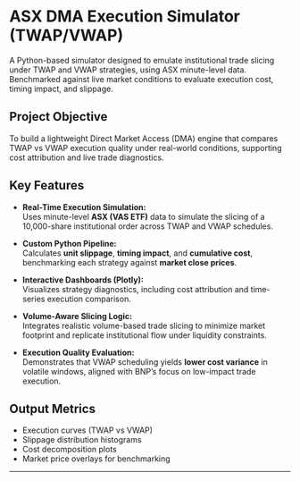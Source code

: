 # ASX DMA Execution Simulator (TWAP/VWAP)

A Python-based simulator designed to emulate institutional trade slicing under TWAP and VWAP strategies, using ASX minute-level data. Benchmarked against live market conditions to evaluate execution cost, timing impact, and slippage.

## Project Objective

To build a lightweight Direct Market Access (DMA) engine that compares TWAP vs VWAP execution quality under real-world conditions, supporting cost attribution and live trade diagnostics.
## Key Features

- **Real-Time Execution Simulation:**  
  Uses minute-level **ASX (VAS ETF)** data to simulate the slicing of a 10,000-share institutional order across TWAP and VWAP schedules.

- **Custom Python Pipeline:**  
  Calculates **unit slippage**, **timing impact**, and **cumulative cost**, benchmarking each strategy against **market close prices**.

- **Interactive Dashboards (Plotly):**  
  Visualizes strategy diagnostics, including cost attribution and time-series execution comparison.

- **Volume-Aware Slicing Logic:**  
  Integrates realistic volume-based trade slicing to minimize market footprint and replicate institutional flow under liquidity constraints.

- **Execution Quality Evaluation:**  
  Demonstrates that VWAP scheduling yields **lower cost variance** in volatile windows, aligned with BNP’s focus on low-impact trade execution.

## Output Metrics

- Execution curves (TWAP vs VWAP)
- Slippage distribution histograms
- Cost decomposition plots
- Market price overlays for benchmarking
---
